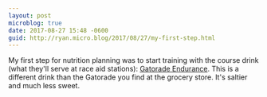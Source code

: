 ```yaml
---
layout: post
microblog: true
date: 2017-08-27 15:48 -0600
guid: http://ryan.micro.blog/2017/08/27/my-first-step.html
---
```

My first step for nutrition planning was to start training with the course drink (what they'll serve at race aid stations): [Gatorade Endurance](http://amzn.to/2vB4EIN). This is a different drink than the Gatorade you find at the grocery store. It's saltier and much less sweet.
